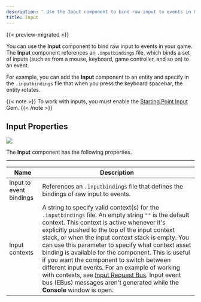 ```yaml
---
description: ' Use the Input component to bind raw input to events in Open 3D Engine. '
title: Input
---
```


{{< preview-migrated >}}

You can use the **Input** component to bind raw input to events in your game. The **Input** component references an `.inputbindings` file, which binds a set of inputs (such as from a mouse, keyboard, game controller, and so on) to an event.

For example, you can add the **Input** component to an entity and specify in the `.inputbindings` file that when you press the keyboard spacebar, the entity rotates.

{{< note >}}
To work with inputs, you must enable the [Starting Point Input](/docs/user-guide/gems/reference/input/starting-point-input) Gem.
{{< /note >}}

## Input Properties 

![](/images/user-guide/component/input-component-properties.png)

The **Input** component has the following properties.


****

| Name | Description |
| --- | --- |
| Input to event bindings |  References an `.inputbindings` file that defines the bindings of raw input to events.   |
| Input contexts |  A string to specify valid context(s) for the `.inputbindings` file.  An empty string `""` is the default context. This context is active whenever it's explicitly pushed to the top of the input context stack, or when the input context stack is empty.  You can use this parameter to specify what context asset binding is available for the component. This is useful if you want the component to switch between different input events. For an example of working with contexts, see [Input Request Bus](/docs/user-guide/components/reference/gameplay/input-event-bus-interface/#component-input-request-bus).  Input event bus (EBus) messages aren't generated while the **Console** window is open.   |
